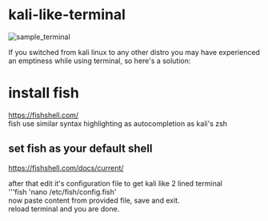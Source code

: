 # kali-like-terminal
![sample_terminal]()

If you switched from kali linux to any other distro you may have experienced an emptiness while using terminal, so here's a solution:
# install fish
https://fishshell.com/  
fish use similar syntax highlighting as autocompletion as kali's zsh
## set fish as your default shell
https://fishshell.com/docs/current/  

after that edit it's configuration file to get kali like 2 lined terminal  
'''fish 'nano /etc/fish/config.fish'  
now paste content from provided file, save and exit.  
reload terminal and you are done.
